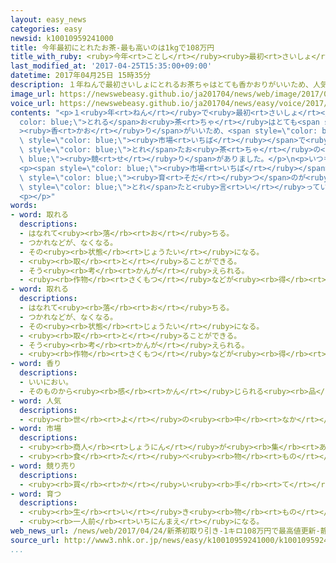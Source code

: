 ```yaml
---
layout: easy_news
categories: easy
newsid: k10010959241000
title: 今年最初にとれたお茶-最も高いのは1kgで108万円
title_with_ruby: <ruby>今年<rt>ことし</rt></ruby><ruby>最初<rt>さいしょ</rt></ruby>にとれたお<ruby>茶<rt>ちゃ</rt></ruby>　<ruby>最<rt>もっと</rt></ruby>も<ruby>高<rt>たか</rt></ruby>いのは１ｋｇで１０８<ruby>万<rt>まん</rt></ruby><ruby>円<rt>えん</rt></ruby>
last_modified_at: '2017-04-25T15:35:00+09:00'
datetime: 2017年04月25日 15時35分
description: １年ねんで最初さいしょにとれるお茶ちゃはとても香かおりがいいため、人気にんきがあります。
image_url: https://newswebeasy.github.io/ja201704/news/web/image/2017/04/25/k10010959241000.jpg
voice_url: https://newswebeasy.github.io/ja201704/news/easy/voice/2017/04/25/k10010959241000.mp3
contents: "<p>１<ruby>年<rt>ねん</rt></ruby>で<ruby>最初<rt>さいしょ</rt></ruby>に<span style=\"\
  color: blue;\">とれる</span>お<ruby>茶<rt>ちゃ</rt></ruby>はとても<span style=\"color: blue;\"\
  ><ruby>香<rt>かお</rt></ruby>り</span>がいいため、<span style=\"color: blue;\"><ruby>人気<rt>にんき</rt></ruby></span>があります。お<ruby>茶<rt>ちゃ</rt></ruby>で<ruby>有名<rt>ゆうめい</rt></ruby>な<ruby>静岡市<rt>しずおかし</rt></ruby>の<span\
  \ style=\"color: blue;\"><ruby>市場<rt>いちば</rt></ruby></span>で<ruby>２４日<rt>にじゅうよっか</rt></ruby>、<ruby>今年<rt>ことし</rt></ruby><ruby>最初<rt>さいしょ</rt></ruby>に<span\
  \ style=\"color: blue;\">とれ</span>たお<ruby>茶<rt>ちゃ</rt></ruby>の<span style=\"color:\
  \ blue;\"><ruby>競<rt>せ</rt></ruby>り</span>がありました。</p>\n<p>いつもの<ruby>年<rt>とし</rt></ruby>は、<ruby>機械<rt>きかい</rt></ruby>を<ruby>使<rt>つか</rt></ruby>って<ruby>作<rt>つく</rt></ruby>ったお<ruby>茶<rt>ちゃ</rt></ruby>がほとんどです。<ruby>今年<rt>ことし</rt></ruby>は<ruby>人<rt>ひと</rt></ruby>が<ruby>手<rt>て</rt></ruby>で<ruby>作<rt>つく</rt></ruby>ったお<ruby>茶<rt>ちゃ</rt></ruby>もあって、１ｋｇで１０８<ruby>万<rt>まん</rt></ruby><ruby>円<rt>えん</rt></ruby>になりました。これは<ruby>今<rt>いま</rt></ruby>までで<ruby>最<rt>もっと</rt></ruby>も<ruby>高<rt>たか</rt></ruby>い<ruby>値段<rt>ねだん</rt></ruby>です。<ruby>機械<rt>きかい</rt></ruby>で<ruby>作<rt>つく</rt></ruby>ったお<ruby>茶<rt>ちゃ</rt></ruby>の<ruby>中<rt>なか</rt></ruby>では、１ｋｇで８<ruby>万<rt>まん</rt></ruby>８８００<ruby>円<rt>えん</rt></ruby>が<ruby>最<rt>もっと</rt></ruby>も<ruby>高<rt>たか</rt></ruby>い<ruby>値段<rt>ねだん</rt></ruby>になりました。</p>\n\
  <p><span style=\"color: blue;\"><ruby>市場<rt>いちば</rt></ruby></span>の<ruby>人<rt>ひと</rt></ruby>は、<ruby>今年<rt>ことし</rt></ruby>は２<ruby>月<rt>がつ</rt></ruby>から<ruby>寒<rt>さむ</rt></ruby>い<ruby>日<rt>ひ</rt></ruby>が<ruby>続<rt>つづ</rt></ruby>いてお<ruby>茶<rt>ちゃ</rt></ruby>の<ruby>葉<rt>は</rt></ruby>が<span\
  \ style=\"color: blue;\"><ruby>育<rt>そだ</rt></ruby>つ</span>のが<ruby>遅<rt>おく</rt></ruby>れましたが、やわらかくていい<ruby>葉<rt>は</rt></ruby>が<span\
  \ style=\"color: blue;\">とれ</span>たと<ruby>言<rt>い</rt></ruby>っています。</p>\n<p></p>\n\
  <p></p>"
words:
- word: 取れる
  descriptions:
  - はなれて<ruby><rb>落</rb><rt>お</rt></ruby>ちる。
  - つかれなどが、なくなる。
  - その<ruby><rb>状態</rb><rt>じょうたい</rt></ruby>になる。
  - <ruby><rb>取</rb><rt>と</rt></ruby>ることができる。
  - そう<ruby><rb>考</rb><rt>かんが</rt></ruby>えられる。
  - <ruby><rb>作物</rb><rt>さくもつ</rt></ruby>などが<ruby><rb>得</rb><rt>え</rt></ruby>られる。
- word: 取れる
  descriptions:
  - はなれて<ruby><rb>落</rb><rt>お</rt></ruby>ちる。
  - つかれなどが、なくなる。
  - その<ruby><rb>状態</rb><rt>じょうたい</rt></ruby>になる。
  - <ruby><rb>取</rb><rt>と</rt></ruby>ることができる。
  - そう<ruby><rb>考</rb><rt>かんが</rt></ruby>えられる。
  - <ruby><rb>作物</rb><rt>さくもつ</rt></ruby>などが<ruby><rb>得</rb><rt>え</rt></ruby>られる。
- word: 香り
  descriptions:
  - いいにおい。
  - そのものから<ruby><rb>感</rb><rt>かん</rt></ruby>じられる<ruby><rb>品</rb><rt>ひん</rt></ruby>の<ruby><rb>高</rb><rt>たか</rt></ruby>さ。
- word: 人気
  descriptions:
  - <ruby><rb>世</rb><rt>よ</rt></ruby>の<ruby><rb>中</rb><rt>なか</rt></ruby>の<ruby><rb>人</rb><rt>ひと</rt></ruby>たちのよい<ruby><rb>評判</rb><rt>ひょうばん</rt></ruby>。
- word: 市場
  descriptions:
  - <ruby><rb>商人</rb><rt>しょうにん</rt></ruby>が<ruby><rb>集</rb><rt>あつ</rt></ruby>まって、<ruby><rb>魚</rb><rt>さかな</rt></ruby>や<ruby><rb>野菜</rb><rt>やさい</rt></ruby>などを<ruby><rb>売</rb><rt>う</rt></ruby>り<ruby><rb>買</rb><rt>か</rt></ruby>いする<ruby><rb>所</rb><rt>ところ</rt></ruby>。<ruby><rb>市</rb><rt>いち</rt></ruby>。
  - <ruby><rb>食</rb><rt>た</rt></ruby>べ<ruby><rb>物</rb><rt>もの</rt></ruby>や<ruby><rb>日用品</rb><rt>にちようひん</rt></ruby>などの<ruby><rb>小売店</rb><rt>こうりてん</rt></ruby>が、<ruby><rb>一</rb><rt>いっ</rt></ruby>か<ruby><rb>所</rb><rt>しょ</rt></ruby>に<ruby><rb>集</rb><rt>あつ</rt></ruby>まって<ruby><rb>品物</rb><rt>しなもの</rt></ruby>を<ruby><rb>売</rb><rt>う</rt></ruby>っている<ruby><rb>所</rb><rt>ところ</rt></ruby>。マーケット。
- word: 競り売り
  descriptions:
  - <ruby><rb>買</rb><rt>か</rt></ruby>い<ruby><rb>手</rb><rt>て</rt></ruby>に<ruby><rb>競争</rb><rt>きょうそう</rt></ruby>で<ruby><rb>値段</rb><rt>ねだん</rt></ruby>をつけさせ、いちばん<ruby><rb>高</rb><rt>たか</rt></ruby>い<ruby><rb>値段</rb><rt>ねだん</rt></ruby>をつけた<ruby><rb>人</rb><rt>ひと</rt></ruby>に、その<ruby><rb>品物</rb><rt>しなもの</rt></ruby>を<ruby><rb>売</rb><rt>う</rt></ruby>る<ruby><rb>方法</rb><rt>ほうほう</rt></ruby>。<ruby><rb>競売</rb><rt>きょうばい</rt></ruby>。オークション。せり。
- word: 育つ
  descriptions:
  - <ruby><rb>生</rb><rt>い</rt></ruby>き<ruby><rb>物</rb><rt>もの</rt></ruby>が、<ruby><rb>大</rb><rt>おお</rt></ruby>きくなる。
  - <ruby><rb>一人前</rb><rt>いちにんまえ</rt></ruby>になる。
web_news_url: /news/web/2017/04/24/新茶初取り引き-1キロ108万円で最高値更新-静岡/
source_url: http://www3.nhk.or.jp/news/easy/k10010959241000/k10010959241000.html
...
```

